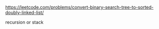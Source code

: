 https://leetcode.com/problems/convert-binary-search-tree-to-sorted-doubly-linked-list/


recursion or stack